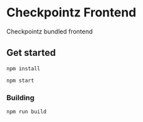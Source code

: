 # Checkpointz Frontend

Checkpointz bundled frontend

## Get started

```
npm install

npm start
```

### Building

```
npm run build
```
